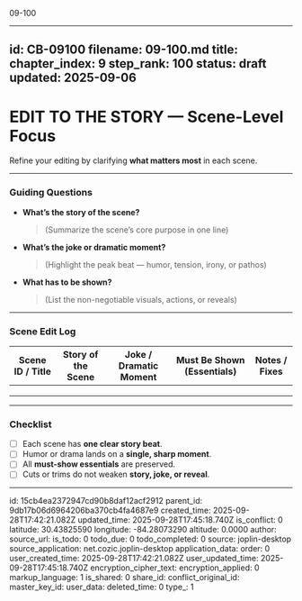 09-100

---
id: CB-09100
filename: 09-100.md
title: 
chapter_index: 9
step_rank: 100
status: draft
updated: 2025-09-06
---

# EDIT TO THE STORY — Scene-Level Focus

Refine your editing by clarifying **what matters most** in each scene.

---

### **Guiding Questions**
- **What’s the story of the scene?**  
  > (Summarize the scene’s core purpose in one line)

- **What’s the joke or dramatic moment?**  
  > (Highlight the peak beat — humor, tension, irony, or pathos)

- **What has to be shown?**  
  > (List the non-negotiable visuals, actions, or reveals)

---

### **Scene Edit Log**
| Scene ID / Title | Story of the Scene | Joke / Dramatic Moment | Must Be Shown (Essentials) | Notes / Fixes |
|------------------|--------------------|------------------------|----------------------------|---------------|
|                  |                    |                        |                            |               |
|                  |                    |                        |                            |               |
|                  |                    |                        |                            |               |

---

### **Checklist**
- [ ] Each scene has **one clear story beat**.  
- [ ] Humor or drama lands on a **single, sharp moment**.  
- [ ] All **must-show essentials** are preserved.  
- [ ] Cuts or trims do not weaken **story, joke, or reveal**.  

---


id: 15cb4ea2372947cd90b8daf12acf2912
parent_id: 9db17b06d6964206ba370cb4fa4687e9
created_time: 2025-09-28T17:42:21.082Z
updated_time: 2025-09-28T17:45:18.740Z
is_conflict: 0
latitude: 30.43825590
longitude: -84.28073290
altitude: 0.0000
author: 
source_url: 
is_todo: 0
todo_due: 0
todo_completed: 0
source: joplin-desktop
source_application: net.cozic.joplin-desktop
application_data: 
order: 0
user_created_time: 2025-09-28T17:42:21.082Z
user_updated_time: 2025-09-28T17:45:18.740Z
encryption_cipher_text: 
encryption_applied: 0
markup_language: 1
is_shared: 0
share_id: 
conflict_original_id: 
master_key_id: 
user_data: 
deleted_time: 0
type_: 1